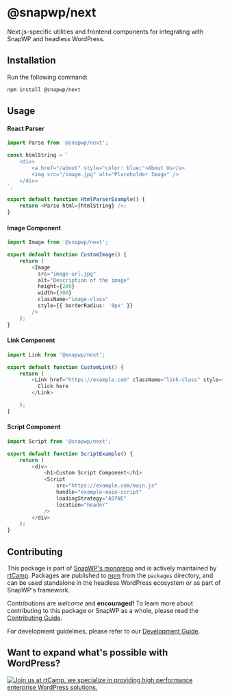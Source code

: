 # @snapwp/next

Next.js-specific utilities and frontend components for integrating with SnapWP and headless WordPress.

## Installation

Run the following command:

```bash
npm install @snapwp/next
```

## Usage

#### React Parser

```typescript
import Parse from '@snapwp/next';

const htmlString = `
    <div>
        <a href="/about" style="color: blue;">About Us</a>
        <img src="/image.jpg" alt="Placeholder Image" />
    </div>
`;

export default function HtmlParserExample() {
    return <Parse html={htmlString} />;
}
```

#### Image Component

```typescript
import Image from '@snapwp/next';

export default function CustomImage() {
    return (
        <Image
          src="image-url.jpg"
          alt="Description of the image"
          height={200}
          width={300}
          className="image-class"
          style={{ borderRadius: '8px' }}
        />
    );
}

```

#### Link Component

```typescript
import Link from '@snapwp/next';

export default function CustomLink() {
    return (
        <Link href="https://example.com" className="link-class" style={{ color: 'blue' }}>
          Click here
        </Link>

    );
}
```

#### Script Component

```typescript
import Script from '@snapwp/next';

export default function ScriptExample() {
    return (
        <div>
            <h1>Custom Script Component</h1>
            <Script
                src="https://example.com/main.js"
                handle="example-main-script"
                loadingStrategy="ASYNC"
                location="header"
            />
        </div>
    );
}
```

## Contributing

This package is part of [SnapWP's monorepo](https://github.com/rtCamp/snapwp) and is actively maintained by [rtCamp](https://rtcamp.com/). Packages are published to [npm](https://www.npmjs.com/) from the `packages` directory, and can be used standalone in the headless WordPress ecosystem or as part of SnapWP's framework.

Contributions are _welcome_ and **encouraged!** To learn more about contributing to this package or SnapWP as a whole, please read the [Contributing Guide](../../../.github/CONTRIBUTING.md).

For development guidelines, please refer to our [Development Guide](../../DEVELOPMENT.md).

## Want to expand what's possible with WordPress?

<a href="https://rtcamp.com/"><img src="https://rtcamp.com/wp-content/uploads/sites/2/2019/04/github-banner@2x.png" alt="Join us at rtCamp, we specialize in providing high performance enterprise WordPress solutions."></a>

